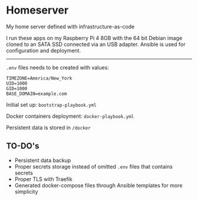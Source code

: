 # Homeserver

My home server defined with infrastructure-as-code

I run these apps on my Raspberry Pi 4 8GB with the 64 bit Debian image cloned to an SATA SSD connected via an USB adapter. Ansible is used for configuration and deployment.

---

`.env` files needs to be created with values:
```
TIMEZONE=America/New_York
UID=1000
GID=1000
BASE_DOMAIN=example.com
```

Initial set up: `bootstrap-playbook.yml`

Docker containers deployment: `docker-playbook.yml`

Persistent data is stored in `/docker`

## TO-DO's
- Persistent data backup
- Proper secrets storage instead of omitted `.env` files that contains secrets
- Proper TLS with Traefik
- Generated docker-compose files through Ansible templates for more simplicity